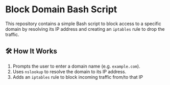 # Block Domain Bash Script

This repository contains a simple Bash script to block access to a specific domain by resolving its IP address and creating an `iptables` rule to drop the traffic.

## 🛠️ How It Works

1. Prompts the user to enter a domain name (e.g. `example.com`).
2. Uses `nslookup` to resolve the domain to its IP address.
3. Adds an `iptables` rule to block incoming traffic from/to that IP

